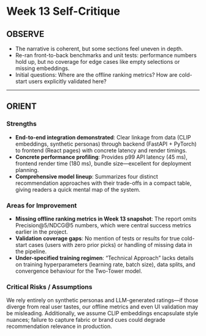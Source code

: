 # Week 13 Self-Critique

## OBSERVE  
- The narrative is coherent, but some sections feel uneven in depth.
- Re-ran front-to-back benchmarks and unit tests: performance numbers hold up, but no coverage for edge cases like empty selections or missing embeddings.  
- Initial questions: Where are the offline ranking metrics? How are cold-start users explicitly validated here?

---

## ORIENT

### Strengths  
- **End-to-end integration demonstrated**: Clear linkage from data (CLIP embeddings, synthetic personas) through backend (FastAPI + PyTorch) to frontend (React pages) with concrete latency and render timings.  
- **Concrete performance profiling**: Provides p99 API latency (45 ms), frontend render time (180 ms), bundle size—excellent for deployment planning.  
- **Comprehensive model lineup**: Summarizes four distinct recommendation approaches with their trade-offs in a compact table, giving readers a quick mental map of the system.

### Areas for Improvement  
- **Missing offline ranking metrics in Week 13 snapshot**: The report omits Precision@5/NDCG@5 numbers, which were central success metrics earlier in the project.  
- **Validation coverage gaps**: No mention of tests or results for true cold-start cases (users with zero prior picks) or handling of missing data in the pipeline.  
- **Under-specified training regimen**: “Technical Approach” lacks details on training hyperparameters (learning rate, batch size), data splits, and convergence behaviour for the Two-Tower model.

### Critical Risks / Assumptions  
We rely entirely on synthetic personas and LLM-generated ratings—if those diverge from real user tastes, our offline metrics and even UI validation may be misleading. Additionally, we assume CLIP embeddings encapsulate style nuances; failure to capture fabric or brand cues could degrade recommendation relevance in production.

